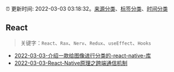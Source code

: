 :alarm_clock: 更新时间: 2022-03-03 03:18:32。[来源分类](../README.md)、[标签分类](../TAGS.md)、[时间分类](../TIMELINE.md)

## React


> 关键字：`React`、`Rax`、`Nerv`、`Redux`、`useEffect`、`Hooks`



- [2022-03-03-介绍一款给图像进行分类的-react-native-库](https://www.v2ex.com/t/837585) 
- [2022-03-03-React-Native原理之跨端通信机制](https://toutiao.io/k/hlj8zl8) 